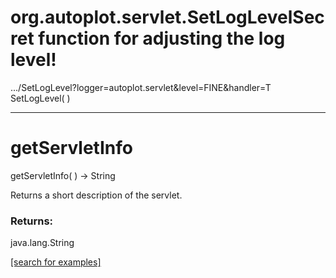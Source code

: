 # org.autoplot.servlet.SetLogLevelSecret function for adjusting the log level!
 .../SetLogLevel?logger=autoplot.servlet&level=FINE&handler=T
SetLogLevel( )


***
<a name="getServletInfo"></a>
# getServletInfo
getServletInfo(  ) &rarr; String

Returns a short description of the servlet.

### Returns:
java.lang.String


<a href="https://github.com/autoplot/dev/search?q=getServletInfo&unscoped_q=getServletInfo">[search for examples]</a>


